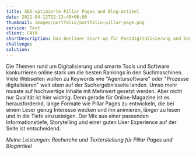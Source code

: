 ```yaml
---
title: SEO-optimierte Pillar Pages und Blog-Artikel
date: 2021-04-12T12:13:40+00:00
thumbnail: images/portfolio/portfolio-pillar-page.png
service: Text
client: CAYA
shortDescription: Das Berliner Start-up für Postdigitalisierung und Dokumentenmanagement, CAYA, möchte seine Zielgruppe mit Content und Informationen rund um die digitale Transformation unterstützen. Um auch über die organische Suche besser gefunden zu werden, setzt CAYA auf umfassende und SEO-optimierte Pillar Pages sowie hilfreiche Blog-Artikel. 
challenge: 
solution: 
---
```

Die Themen rund um Digitalisierung und smarte Tools und Software konkurrieren online stark um die besten Rankings in den Suchmaschinen. Viele Webseiten wollen zu Keywords wie "Agentursoftware" oder "Prozesse digitalisieren" weit oben auf der Suchergebnisseite landen. Umso mehr musste auf hochwertige Inhalte mit Mehrwert gesetzt werden. Aber nicht nur Qualität ist hier wichtig. Denn gerade für Online-Magazine ist es herausfordernd, lange Formate wie Pillar Pages zu entwickeln, die bei einem Leser genug Interesse wecken und ihn animieren, länger zu lesen und in die Tiefe einzusteigen. Der Mix aus einer passenden Informationstiefe, Storytelling und einer guten User Experience auf der Seite ist entscheidend.  

*Meine Leistungen: Recherche und Texterstellung für Pillar Pages und Blogartikel*
